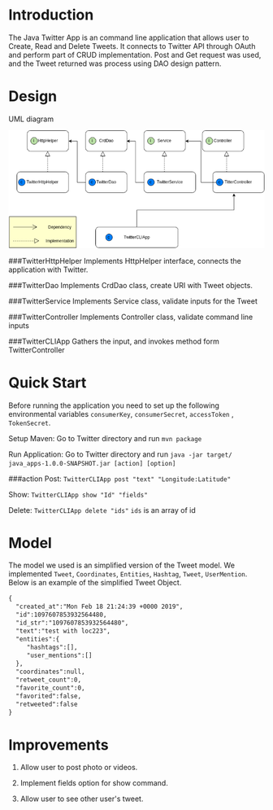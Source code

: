 # Introduction
The Java Twitter App is an command line application that allows user to Create, Read
and Delete Tweets. It connects to Twitter API through OAuth and 
perform part of CRUD implementation. Post and Get request was used, and
the Tweet returned was process using DAO design pattern.
# Design
 UML diagram
 
 ![UML_diagram](src/main/resources/UML.png)

###TwitterHttpHelper
Implements HttpHelper interface, connects the application with Twitter.

###TwitterDao
Implements CrdDao class, create URI with Tweet objects.

###TwitterService
Implements Service class, validate inputs for the Tweet

###TwitterController
Implements Controller class, validate command line inputs

###TwitterCLIApp
Gathers the input, and invokes method form TwitterController
# Quick Start
Before running the application you need to set up the following 
environmental variables `consumerKey`, `consumerSecret`, `accessToken`
, `TokenSecret`. 

Setup Maven: Go to Twitter directory and run `mvn package`

Run Application: Go to Twitter directory and run `java -jar target/
java_apps-1.0.0-SNAPSHOT.jar [action] [option]`

###action
Post:
`TwitterCLIApp post "text" "Longitude:Latitude"`

Show:
`TwitterCLIApp show "Id" "fields"`

Delete:
`TwitterCLIApp delete "ids"`   `ids` is an array of id 

# Model
The model we used is an simplified version of the Tweet model.
We implemented `Tweet`, `Coordinates`, `Entities`, `Hashtag`, `Tweet`,
 `UserMention`. Below is an example of the simplified Tweet
 Object.
 ```
{
   "created_at":"Mon Feb 18 21:24:39 +0000 2019",
   "id":1097607853932564480,
   "id_str":"1097607853932564480",
   "text":"test with loc223",
   "entities":{
      "hashtags":[],      
      "user_mentions":[]  
   },
   "coordinates":null,  
   "retweet_count":0,
   "favorite_count":0,
   "favorited":false,
   "retweeted":false
}
```
# Improvements
1. Allow user to post photo or videos.

2. Implement fields option for show command.

3. Allow user to see other user's tweet.
